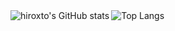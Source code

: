 <a href="https://github.com/hiroxto">
  <img align="left" src="https://github-readme-stats.vercel.app/api?username=hiroxto&count_private=true" alt="hiroxto's GitHub stats" />
</a>
<a href="https://github.com/hiroxto">
  <img align="left" src="https://github-readme-stats.vercel.app/api/top-langs/?username=hiroxto&layout=compact" alt="Top Langs" />
</a>

